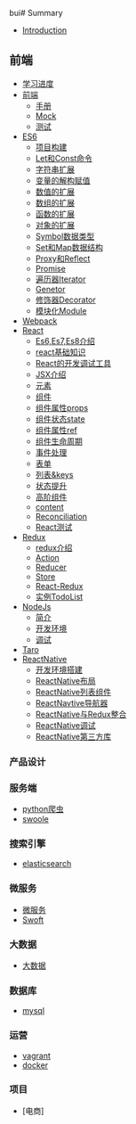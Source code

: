 bui# Summary

* [Introduction](README.md)

## 前端
* [学习进度](study.md)
* [前端](README.md)
  - [手册](前端/手册.md)
  - [Mock](前端/Mock.md)
  - [测试](前端/测试.md)
* [ES6](ES6/README.md)
  - [项目构建](ES6/项目构建.md)
  - [Let和Const命令](ES6/Let和Const命令.md)
  - [字符串扩展](ES6/字符串扩展.md)
  - [变量的解构赋值](ES6/变量的解构赋值.md)
  - [数值的扩展](ES6/数值的扩展.md)
  - [数组的扩展](ES6/数组的扩展.md)
  - [函数的扩展](ES6/函数的扩展.md)
  - [对象的扩展](ES6/对象的扩展.md)
  - [Symbol数据类型](ES6/Symbol数据类型.md)
  - [Set和Map数据结构](ES6/Set和Map数据结构.md)
  - [Proxy和Reflect](ES6/Proxy和Reflect.md)
  - [Promise](ES6/Promise.md)
  - [遍历器Iterator](ES6/Iterator遍历器和for...of循环.md)
  - [Genetor](ES6/Genetor.md)
  - [修饰器Decorator](ES6/修饰器.md)
  - [模块化Module](ES6/模块化.md)
* [Webpack](Webpack/README.md)
* [React](React/README.md)
  - [Es6,Es7,Es8介绍](React/Es6,Es7,Es8介绍.md)
  - [react基础知识](React/react基础知识.md)
  - [React的开发调试工具](React/React的开发调试工具.md)
  - [JSX介绍](React/JSX.md)
  - [元素](React/元素.md)
  - [组件](React/组件.md)
  - [组件属性props](React/组件属性props.md)
  - [组件状态state](React/组件的状态state.md)
  - [组件属性ref](React/组件属性ref.md)
  - [组件生命周期](React/组件的生命周期.md)
  - [事件处理](React/事件处理.md)
  - [表单](React/表单.md)
  - [列表&keys](React/列表&keys.md)
  - [状态提升](React/状态提升.md)
  - [高阶组件](React/高阶组件.md)
  - [content](React/content.md)
  - [Reconciliation](React/Reconciliation(协调,diff算法,DOM).md)
  - [React测试](React/React测试.md)
* [Redux](Redux/Redux.md)
  - [redux介绍](Redux/redux介绍.md)
  - [Action](Redux/Action.md)
  - [Reducer](Redux/Reducer.md)
  - [Store](Redux/Store.md)
  - [React-Redux](Redux/React-Redux.md)
  - [实例TodoList](Redux/Todolist.md)
* [NodeJs](NodeJs/README.md)
  - [简介](NodeJs/简介.md)
  - [开发环境](NodeJs/开发环境.md)
  - [调试](NodeJs/调试.md)
* [Taro](Taro/README.md)
* [ReactNative](ReactNative/README.md)
  - [开发环境搭建](ReactNative/开发环境搭建.md)
  - [ReactNative布局](ReactNative/React-Native布局.md)
  - [ReactNative列表组件](ReactNative/ReactNative列表.md)
  - [ReactNavtive导航器](ReactNative/ReactNavigation导航器.md)
  - [ReactNative与Redux整合](ReactNative/ReactNative与Redux整合.md)
  - [ReactNative调试](ReactNative/调试.md)
  - [ReactNative第三方库](ReactNative/ReactNative第三方库.md)

### 产品设计

### 服务端
* [python爬虫]()
* [swoole]()

### 搜索引擎
* [elasticsearch]()

### 微服务
* [微服务](微服务/README.md)
* [Swoft](swoft/README.md)

### 大数据
* [大数据]()

### 数据库
* [mysql]()

### 运营
* [vagrant](vagrant/README.md)
* [docker](docker/README.md)

### 项目
* [电商]
